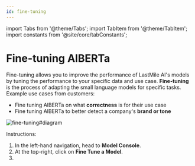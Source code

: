 ```yaml
---
id: fine-tuning
---
```


import Tabs from '@theme/Tabs';
import TabItem from '@theme/TabItem';
import constants from '@site/core/tabConstants';

# Fine-tuning AlBERTa

Fine-tuning allows you to improve the performance of LastMile AI's models by tuning the performance to your specific data and use case. **Fine-tuning** is the process of adapting the small language models for specific tasks. Example use cases from customers:
- Fine tuning AlBERTa on what **correctness** is for their use case
- Fine tuning AlBERTa to better detect a company's **brand or tone**

![fine-tuning#diagram](https://andrew-dev-s3.s3.amazonaws.com/Fine-Tuning.png)

Instructions:
1. In the left-hand navigation, head to **Model Console**.
2. At the top-right, click on **Fine Tune a Model**.
3. 